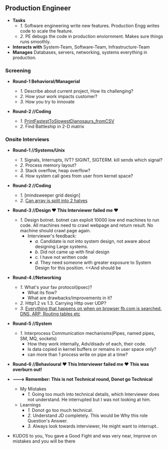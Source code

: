 ## Production Engineer
- **Tasks**
  - *1.* Software engineering write new features. Production Engg writes code to scale the feature. 
  - *2.* PE debugs the code in production enviornment. Makes sure things runs smoothly. 
- **Interacts with** System-Team, Software-Team, Infrastructure-Team
- **Manages** Databases, servers, networking, systems everything in production.

### Screening
- **Round-1 Behavioral/Managerial**
  - *1.* Describe about current project, How its challenging?
  - *2.* How your work impacts customer?
  - *3.* How you try to innovate

- **Round-2 //Coding**
  - *1.* [PrintFastestToSlowestDianosaurs_fromCSV](/DS_Questions/Questions/FileHandling/PrintFastestToSlowestDianosaurs_fromCSV.md)
  - *2.* Find Battleship in 2-D matrix

### Onsite Interviews
- **Round-1 //Systems/Unix**
  - *1.* Signals, Interrupts, IVT? SIGINT, SIGTERM. kill sends which signal?
  - *2.* Process memory layout? 
  - *3.* Stack overflow, heap overflow?
  - *4.* How system call goes from user from kernel space?

- **Round-2 //Coding**
  - *1.* [mindsweeper grid design]
  - *2.* [Can array is split into 2 halves](/DS_Questions/Questions/vectors_arrays/Subarrays_Subseq_Split/4.SplitArrayInto2EqualSumSubarrays.md)

- **Round-3 //Design             ♥️ This Interviewer failed me ♥️**
  - *1.* Design botnet. botnet can exploit 10000 low end machines to run code. All machines need to crawl webpage and return result. No machine should crawl page again.
    - Interviewer's feedback:
      - *a.* Candidate is not into system design, not aware about designing Large systems.
      - *b.* Did not came up with final design
      - *c.* I have not written code
      - *d.* They need someone with greater exposure to System Design for this position. <<And should be

- **Round-4 //Networking**
  - *1.* What's your fav protocol(ipsec)?
    - What its flow?
    - What are drawbacks/improvements in it?
  - *2.* Http1.2 vs 1.3. Carrying Http over UDP?
  - *3.* [Everything that happens on when on browser fb.com is searched. DNS, ARP, Routing tables etc](https://sites.google.com/site/amitinterviewpreparation/networking/hub-vs-bridge-vs-switch)

- **Round-5 //System**
  - *1.* Interprocess Communication mechanisms(Pipes, named pipes, SM, MQ, sockets)
    - How they work internally, Adv/disadv of each, their code.
    - Is data copied in kernel buffers or remains in user space only?
    - can more than 1 process write on pipe at a time?

- **Round-6 //Behavioural ♥️ This Interviewer failed me ♥️ This was overburn out!**
- **---> Remember: This is not Technical round, Donot go Technical**
  - My Mistakes
    - *1.* Going too much into technical details, which Interviewer does not understand. He interrupted but I was not looking at him.
  - Learnings
    - *1.* Donot go too much technical.
    - *2.* Understand JD completely. This would be Why this role Question's Answer.
    - *3.* Always look towards interviewer, He might want to interrupt..

- KUDOS to you, You gave a Good Fight and was very near, Improve on mistakes and you will be there
